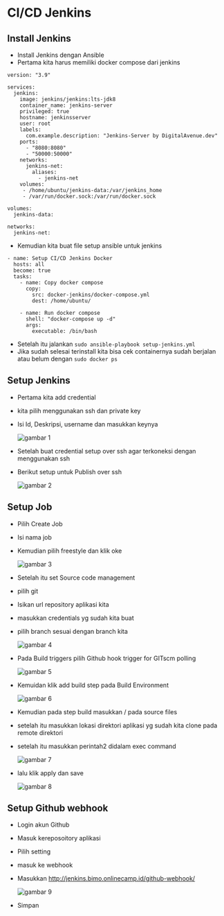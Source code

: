 # CI/CD Jenkins
## Install Jenkins
 * Install Jenkins dengan Ansible
 * Pertama kita harus memiliki docker compose dari jenkins
```
version: "3.9"

services:
  jenkins:
    image: jenkins/jenkins:lts-jdk8
    container_name: jenkins-server
    privileged: true
    hostname: jenkinsserver
    user: root
    labels:
      com.example.description: "Jenkins-Server by DigitalAvenue.dev"
    ports:
      - "8080:8080"
      - "50000:50000"
    networks:
      jenkins-net:
        aliases:
          - jenkins-net
    volumes:
     - /home/ubuntu/jenkins-data:/var/jenkins_home
     - /var/run/docker.sock:/var/run/docker.sock
     
volumes:
  jenkins-data:

networks:
  jenkins-net:
  ```
   

 * Kemudian kita buat file setup ansible untuk jenkins
```
- name: Setup CI/CD Jenkins Docker
  hosts: all
  become: true
  tasks:
    - name: Copy docker compose
      copy:
        src: docker-jenkins/docker-compose.yml 
        dest: /home/ubuntu/

    - name: Run docker compose
      shell: "docker-compose up -d"
      args:
        executable: /bin/bash
```

 * Setelah itu jalankan `sudo ansible-playbook setup-jenkins.yml`
 * Jika sudah selesai terinstall kita bisa cek containernya sudah berjalan atau belum dengan `sudo docker ps`
 
 ## Setup Jenkins
  * Pertama kita add credential
  * kita pilih menggunakan ssh dan private key
  * Isi Id, Deskripsi, username dan masukkan keynya
 
    ![gambar 1](assets/jenkins1.png)

 * Setelah buat credential setup over ssh agar terkoneksi dengan menggunakan ssh
 * Berikut setup untuk Publish over ssh

    ![gambar 2](assets/jenkins6.png)

 ## Setup Job
 * Pilih Create Job
 * Isi nama job
 * Kemudian pilih freestyle dan klik oke

    ![gambar 3](assets/jenkins2.png)

 * Setelah itu set Source code management
 * pilih git
 * Isikan url repository aplikasi kita
 * masukkan credentials yg sudah kita buat
 * pilih branch sesuai dengan branch kita

    ![gambar 4](assets/jenkins3.png)

 * Pada Build triggers pilih Github hook trigger for GITscm polling

    ![gambar 5](assets/jenkins4.png)

 * Kemuidan klik add build step pada Build Environment

    ![gambar 6](assets/jenkins5.png)

 * Kemudian pada step build masukkan / pada source files
 * setelah itu masukkan lokasi direktori aplikasi yg sudah kita clone pada remote direktori
 * setelah itu masukkan perintah2 didalam exec command

    ![gambar 7](assets/jenkins7.png)

 * lalu klik apply dan save

   ![gambar 8](assets/jenkins11.png)

 ## Setup Github webhook
 * Login akun Github
 * Masuk kereposoitory aplikasi
 * Pilih setting
 * masuk ke webhook
 * Masukkan http://jenkins.bimo.onlinecamp.id/github-webhook/

    ![gambar 9](assets/jenkins9.png)

 * Simpan 
